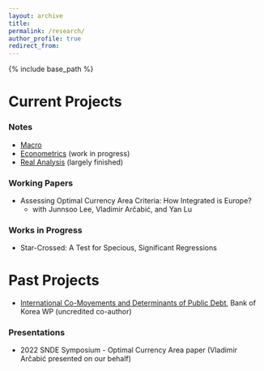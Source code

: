 ```yaml
---
layout: archive
title: 
permalink: /research/
author_profile: true
redirect_from:
---
```


{% include base_path %}

Current Projects 
======

### Notes
* [Macro](../assets/Macro.pdf)
* [Econometrics](../assets/Metrics.pdf) (work in progress)
* [Real Analysis](../assets/AnalysisNotes.pdf) (largely finished)

### Working Papers 
* Assessing Optimal Currency Area Criteria: How Integrated is Europe? 
  * with Junnsoo Lee, Vladimir Arčabić, and Yan Lu  
  
### Works in Progress 
* Star-Crossed: A Test for Specious, Significant Regressions 


Past Projects 
======
* [International Co-Movements and Determinants of Public Debt](https://papers.ssrn.com/sol3/papers.cfm?abstract_id=3640087), Bank of Korea WP (uncredited co-author)

### Presentations 
* 2022 SNDE Symposium - Optimal Currency Area paper (Vladimir Arčabić presented on our behalf) 
